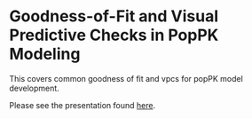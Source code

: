 # Goodness-of-Fit and Visual Predictive Checks in PopPK Modeling

This covers common goodness of fit and vpcs for popPK model development.

Please see the presentation found [here](https://gred_mns.pages.roche.com/training/gitlab-introduction).
